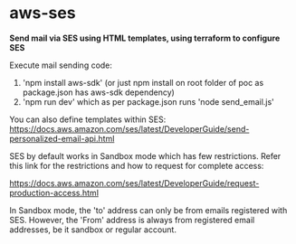 # aws-ses
**Send mail via SES using HTML templates, using terraform to configure SES**



Execute mail sending code:

1. 'npm install aws-sdk' (or just npm install on root folder of poc as package.json has aws-sdk dependency)
2. 'npm run dev' which as per package.json runs 'node send_email.js'

You can also define templates within SES:
https://docs.aws.amazon.com/ses/latest/DeveloperGuide/send-personalized-email-api.html

SES by default works in Sandbox mode which has few restrictions. Refer this link for the restrictions and how to request for complete access:

https://docs.aws.amazon.com/ses/latest/DeveloperGuide/request-production-access.html

In Sandbox mode, the 'to' address can only be from emails registered with SES. However, the 'From' address is always from registered email addresses, be it sandbox or regular account.
